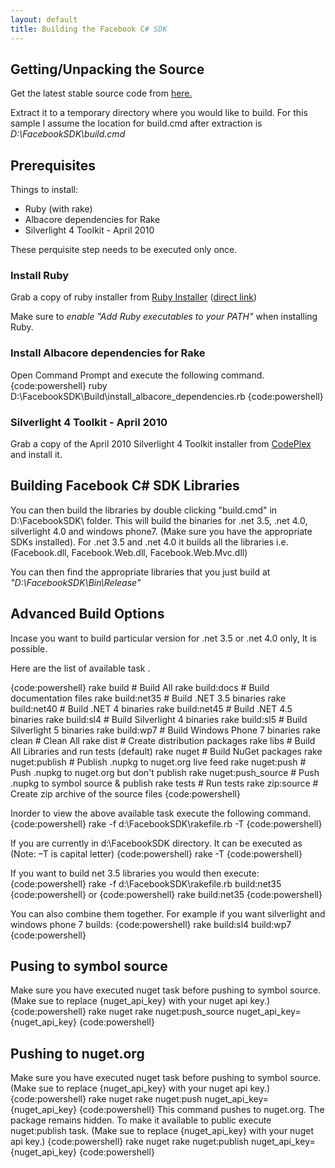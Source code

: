 ```yaml
---
layout: default
title: Building the Facebook C# SDK
---
```


## Getting/Unpacking the Source
Get the latest stable source code from [here.](http://facebooksdk.codeplex.com/releases)

Extract it to a temporary directory where you would like to build. For this sample I assume the location for build.cmd after extraction is *D:\FacebookSDK\build.cmd*

## Prerequisites
Things to install:

*    Ruby (with rake) 
*    Albacore dependencies for Rake 
*    Silverlight 4 Toolkit - April 2010

These perquisite step needs to be executed only once.

### Install Ruby
Grab a copy of ruby installer from [Ruby Installer](http://rubyinstaller.org/) ([direct link](http://rubyforge.org/frs/download.php/76054/rubyinstaller-1.9.3-p194.exe))

Make sure to *enable "Add Ruby executables to your PATH"* when installing Ruby.

### Install Albacore dependencies for Rake
Open Command Prompt and execute the following command.
{code:powershell}
ruby D:\FacebookSDK\Build\install_albacore_dependencies.rb
{code:powershell}

### Silverlight 4 Toolkit - April 2010
Grab a copy of the April 2010 Silverlight 4 Toolkit installer from [CodePlex](http://silverlight.codeplex.com/releases/view/43528) and install it.

## Building Facebook C# SDK Libraries
You can then build the libraries by double clicking "build.cmd" in D:\FacebookSDK\ folder. This will build the binaries for .net 3.5, .net 4.0, silverlight 4.0 and windows phone7. (Make sure you have the appropriate SDKs installed). For .net 3.5 and .net 4.0 it builds all the libraries i.e. (Facebook.dll, Facebook.Web.dll, Facebook.Web.Mvc.dll)

You can then find the appropriate libraries that you just build at *"D:\FacebookSDK\Bin\Release"*

## Advanced Build Options
Incase you want to build particular version for .net 3.5 or .net 4.0 only, It is possible.

Here are the list of available task . 

{code:powershell}
rake build              # Build All
rake build:docs         # Build documentation files
rake build:net35        # Build .NET 3.5 binaries
rake build:net40        # Build .NET 4 binaries
rake build:net45        # Build .NET 4.5 binaries
rake build:sl4          # Build Silverlight 4 binaries
rake build:sl5          # Build Silverlight 5 binaries
rake build:wp7          # Build Windows Phone 7 binaries
rake clean              # Clean All
rake dist               # Create distribution packages
rake libs               # Build All Libraries and run tests (default)
rake nuget              # Build NuGet packages
rake nuget:publish      # Publish .nupkg to nuget.org live feed
rake nuget:push         # Push .nupkg to nuget.org but don't publish
rake nuget:push_source  # Push .nupkg to symbol source & publish
rake tests              # Run tests
rake zip:source         # Create zip archive of the source files
{code:powershell}

Inorder to view the above available task execute the following command.
{code:powershell}
rake -f d:\FacebookSDK\rakefile.rb -T
{code:powershell}

If you are currently in d:\FacebookSDK directory. It can be executed as (Note: –T is capital letter)
{code:powershell}
rake -T
{code:powershell}

If you want to build net 3.5 libraries you would then execute:
{code:powershell}
rake -f d:\FacebookSDK\rakefile.rb build:net35
{code:powershell}
or 
{code:powershell}
rake build:net35
{code:powershell}

You can also combine them together. For example if you want silverlight and windows phone 7 builds:
{code:powershell}
rake build:sl4 build:wp7
{code:powershell}

## Pusing to symbol source
Make sure you have executed nuget task before pushing to symbol source. (Make sue to replace {nuget_api_key} with your nuget api key.)
{code:powershell}
rake nuget
rake nuget:push_source nuget_api_key={nuget_api_key}
{code:powershell}

## Pushing to nuget.org
Make sure you have executed nuget task before pushing to symbol source. (Make sue to replace {nuget_api_key} with your nuget api key.)
{code:powershell}
rake nuget
rake nuget:push nuget_api_key={nuget_api_key}
{code:powershell}
This command pushes to nuget.org. The package remains hidden. To make it available to public execute nuget:publish task. (Make sue to replace {nuget_api_key} with your nuget api key.)
{code:powershell}
rake nuget
rake nuget:publish nuget_api_key={nuget_api_key}
{code:powershell}
